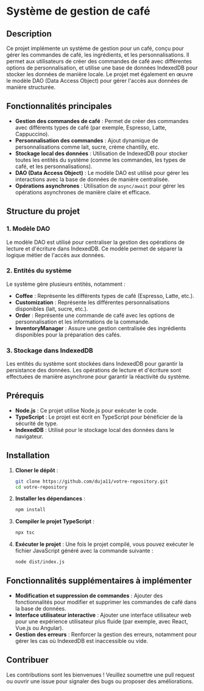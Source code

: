 # Système de gestion de café

## Description

Ce projet implémente un système de gestion pour un café, conçu pour gérer les commandes de café, les ingrédients, et les personnalisations. Il permet aux utilisateurs de créer des commandes de café avec différentes options de personnalisation, et utilise une base de données IndexedDB pour stocker les données de manière locale. Le projet met également en œuvre le modèle DAO (Data Access Object) pour gérer l'accès aux données de manière structurée.

## Fonctionnalités principales

- **Gestion des commandes de café** : Permet de créer des commandes avec différents types de café (par exemple, Espresso, Latte, Cappuccino).
- **Personnalisation des commandes** : Ajout dynamique de personnalisations comme lait, sucre, crème chantilly, etc.
- **Stockage local des données** : Utilisation de IndexedDB pour stocker toutes les entités du système (comme les commandes, les types de café, et les personnalisations).
- **DAO (Data Access Object)** : Le modèle DAO est utilisé pour gérer les interactions avec la base de données de manière centralisée.
- **Opérations asynchrones** : Utilisation de `async/await` pour gérer les opérations asynchrones de manière claire et efficace.

## Structure du projet

### 1. Modèle DAO
Le modèle DAO est utilisé pour centraliser la gestion des opérations de lecture et d'écriture dans IndexedDB. Ce modèle permet de séparer la logique métier de l'accès aux données.

### 2. Entités du système
Le système gère plusieurs entités, notamment :
- **Coffee** : Représente les différents types de café (Espresso, Latte, etc.).
- **Customization** : Représente les différentes personnalisations disponibles (lait, sucre, etc.).
- **Order** : Représente une commande de café avec les options de personnalisation et les informations de la commande.
- **InventoryManager** : Assure une gestion centralisée des ingrédients disponibles pour la préparation des cafés.

### 3. Stockage dans IndexedDB
Les entités du système sont stockées dans IndexedDB pour garantir la persistance des données. Les opérations de lecture et d'écriture sont effectuées de manière asynchrone pour garantir la réactivité du système.

## Prérequis

- **Node.js** : Ce projet utilise Node.js pour exécuter le code.
- **TypeScript** : Le projet est écrit en TypeScript pour bénéficier de la sécurité de type.
- **IndexedDB** : Utilisé pour le stockage local des données dans le navigateur.

## Installation

1. **Cloner le dépôt** :
    ```bash
    git clone https://github.com/duja11/votre-repository.git
    cd votre-repository
    ```

2. **Installer les dépendances** :
    ```bash
    npm install
    ```

3. **Compiler le projet TypeScript** :
    ```bash
    npx tsc
    ```

4. **Exécuter le projet** :
    Une fois le projet compilé, vous pouvez exécuter le fichier JavaScript généré avec la commande suivante :
    ```bash
    node dist/index.js
    ```

## Fonctionnalités supplémentaires à implémenter

- **Modification et suppression de commandes** : Ajouter des fonctionnalités pour modifier et supprimer les commandes de café dans la base de données.
- **Interface utilisateur interactive** : Ajouter une interface utilisateur web pour une expérience utilisateur plus fluide (par exemple, avec React, Vue.js ou Angular).
- **Gestion des erreurs** : Renforcer la gestion des erreurs, notamment pour gérer les cas où IndexedDB est inaccessible ou vide.

## Contribuer

Les contributions sont les bienvenues ! Veuillez soumettre une pull request ou ouvrir une issue pour signaler des bugs ou proposer des améliorations.
